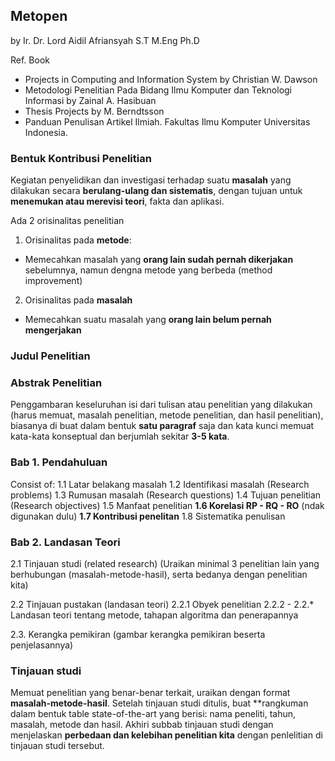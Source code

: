 ## Metopen

by Ir. Dr. Lord Aidil Afriansyah S.T M.Eng Ph.D

Ref. Book
* Projects in Computing and Information System by Christian W. Dawson
* Metodologi Penelitian Pada Bidang Ilmu Komputer dan Teknologi Informasi by Zainal A. Hasibuan
* Thesis Projects by M. Berndtsson
* Panduan Penulisan Artikel Ilmiah. Fakultas Ilmu Komputer Universitas Indonesia.

### Bentuk Kontribusi Penelitian
Kegiatan penyelidikan dan investigasi terhadap suatu **masalah** yang dilakukan secara **berulang-ulang dan sistematis**, dengan tujuan untuk **menemukan atau merevisi teori**, fakta dan aplikasi.

Ada 2 orisinalitas penelitian
1. Orisinalitas pada **metode**:
* Memecahkan masalah yang **orang lain sudah pernah dikerjakan** sebelumnya, namun dengna metode yang berbeda (method improvement)
2. Orisinalitas pada **masalah**
* Memecahkan suatu masalah yang **orang lain belum pernah mengerjakan**

### Judul Penelitian

### Abstrak Penelitian
Penggambaran keseluruhan isi dari tulisan atau penelitian yang dilakukan (harus memuat, masalah penelitian, metode penelitian, dan hasil penelitian), biasanya di buat dalam bentuk **satu paragraf** saja dan kata kunci memuat kata-kata konseptual dan berjumlah sekitar **3-5 kata**.

### Bab 1. Pendahuluan
Consist of:
1.1 Latar belakang masalah
1.2 Identifikasi masalah (Research problems)
1.3 Rumusan masalah (Research questions)
1.4 Tujuan penelitian (Research objectives)
1.5 Manfaat penelitian
**1.6 Korelasi RP - RQ - RO** (ndak digunakan dulu)
**1.7 Kontribusi penelitan**
1.8 Sistematika penulisan

### Bab 2. Landasan Teori
2.1 Tinjauan studi (related research)
(Uraikan minimal 3 penelitian lain yang berhubungan (masalah-metode-hasil), serta bedanya dengan penelitian kita)

2.2 Tinjauan pustakan (landasan teori)
2.2.1 Obyek penelitian
2.2.2 - 2.2.* Landasan teori tentang metode, tahapan algoritma dan penerapannya

2.3. Kerangka pemikiran
(gambar kerangka pemikiran beserta penjelasannya)

### Tinjauan studi
Memuat penelitian yang benar-benar terkait, uraikan dengan format **masalah-metode-hasil**. Setelah tinjauan studi ditulis, buat **rangkuman dalam bentuk table state-of-the-art yang berisi: nama peneliti, tahun, masalah, metode dan hasil.
Akhiri subbab tinjauan studi dengan menjelaskan **perbedaan dan kelebihan penelitian kita** dengan penlelitian di tinjauan studi tersebut.

